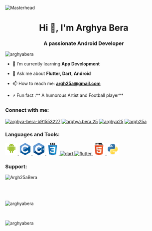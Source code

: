 ![Masterhead](https://cdn.mindbowser.com/wp-content/uploads/2020/10/28095515/A-Step-By-Step-Guide-To-Mobile-App-Development-02.svg)

<h1 align="center">Hi 👋, I'm Arghya Bera</h1>
<h3 align="center">A passionate Android Developer</h3>

<p align="left"> <img src="https://komarev.com/ghpvc/?username=arghyabera&label=Profile%20views&color=0e75b6&style=flat" alt="arghyabera" /> </p>



- 🌱 I’m currently learning **App Development**

- 💬 Ask me about **Flutter, Dart, Android**

- 📫 How to reach me: **argh25a@gmail.com**

- ⚡ Fun fact :** A humorous Artist and Football player**

<h3 align="left">Connect with me:</h3>
<p align="left">
<a href="https://linkedin.com/in/arghya-bera-b91553227" target="blank"><img align="center" src="https://raw.githubusercontent.com/rahuldkjain/github-profile-readme-generator/master/src/images/icons/Social/linked-in-alt.svg" alt="arghya-bera-b91553227" height="30" width="40" /></a>
<a href="https://instagram.com/arghya.bera.25" target="blank"><img align="center" src="https://raw.githubusercontent.com/rahuldkjain/github-profile-readme-generator/master/src/images/icons/Social/instagram.svg" alt="arghya.bera.25" height="30" width="40" /></a>
<a href="https://www.codechef.com/users/arghya25" target="blank"><img align="center" src="https://cdn.jsdelivr.net/npm/simple-icons@3.1.0/icons/codechef.svg" alt="arghya25" height="30" width="40" /></a>
<a href="https://www.leetcode.com/argh25a" target="blank"><img align="center" src="https://raw.githubusercontent.com/rahuldkjain/github-profile-readme-generator/master/src/images/icons/Social/leet-code.svg" alt="argh25a" height="30" width="40" /></a>
</p>

<h3 align="left">Languages and Tools:</h3>
<p align="left"> <a href="https://developer.android.com" target="_blank" rel="noreferrer"> <img src="https://raw.githubusercontent.com/devicons/devicon/master/icons/android/android-original-wordmark.svg" alt="android" width="40" height="40"/> </a> <a href="https://www.cprogramming.com/" target="_blank" rel="noreferrer"> <img src="https://raw.githubusercontent.com/devicons/devicon/master/icons/c/c-original.svg" alt="c" width="40" height="40"/> </a> <a href="https://www.w3schools.com/cpp/" target="_blank" rel="noreferrer"> <img src="https://raw.githubusercontent.com/devicons/devicon/master/icons/cplusplus/cplusplus-original.svg" alt="cplusplus" width="40" height="40"/> </a> <a href="https://www.w3schools.com/css/" target="_blank" rel="noreferrer"> <img src="https://raw.githubusercontent.com/devicons/devicon/master/icons/css3/css3-original-wordmark.svg" alt="css3" width="40" height="40"/> </a> <a href="https://dart.dev" target="_blank" rel="noreferrer"> <img src="https://www.vectorlogo.zone/logos/dartlang/dartlang-icon.svg" alt="dart" width="40" height="40"/> </a> <a href="https://flutter.dev" target="_blank" rel="noreferrer"> <img src="https://www.vectorlogo.zone/logos/flutterio/flutterio-icon.svg" alt="flutter" width="40" height="40"/> </a> <a href="https://www.w3.org/html/" target="_blank" rel="noreferrer"> <img src="https://raw.githubusercontent.com/devicons/devicon/master/icons/html5/html5-original-wordmark.svg" alt="html5" width="40" height="40"/> </a> <a href="https://www.python.org" target="_blank" rel="noreferrer"> <img src="https://raw.githubusercontent.com/devicons/devicon/master/icons/python/python-original.svg" alt="python" width="40" height="40"/> </a> </p>

<h3 align="left">Support:</h3>
<p><a href="https://www.buymeacoffee.com/Argh25aBera"> <img align="left" src="https://cdn.buymeacoffee.com/buttons/v2/default-yellow.png" height="50" width="210" alt="Argh25aBera" /></a></p>
<br>
<br>
<br>
<br>

<p><img align="center" src="https://github-readme-stats.vercel.app/api/top-langs?username=arghyabera&show_icons=true&locale=en&layout=compact" alt="arghyabera" /></p>
<br>
<!--
<p>&nbsp;<img align="center" src="https://github-readme-stats.vercel.app/api?username=arghyabera&show_icons=true&locale=en" alt="arghyabera" /></p>
<br>
-->

<p><img align="center" src="https://github-readme-streak-stats.herokuapp.com/?user=arghyabera&" alt="arghyabera" /></p>

